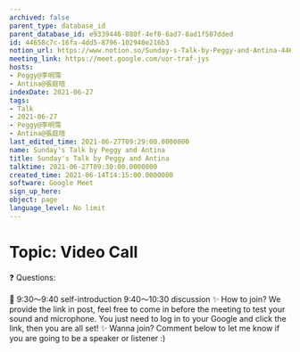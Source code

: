```yaml
---
archived: false
parent_type: database_id
parent_database_id: e9339446-880f-4ef0-8ad7-8ad1f507dded
id: 44658c7c-16fa-4dd5-8796-102940e216b3
notion_url: https://www.notion.so/Sunday-s-Talk-by-Peggy-and-Antina-44658c7c16fa4dd58796102940e216b3
meeting_link: https://meet.google.com/uor-traf-jys
hosts:
- Peggy@李明霈
- Antina@張庭瑄
indexDate: 2021-06-27
tags:
- Talk
- 2021-06-27
- Peggy@李明霈
- Antina@張庭瑄
last_edited_time: 2021-06-27T09:29:00.0000000
name: Sunday's Talk by Peggy and Antina
title: Sunday's Talk by Peggy and Antina
talktime: 2021-06-27T09:30:00.0000000
created_time: 2021-06-14T14:15:00.0000000
software: Google Meet
sign_up_here: 
object: page
language_level: No limit
---
```


# Topic: Video Call  
❓
Questions:
   
   
   
   
   
📅
9:30～9:40 self-introduction
9:40～10:30 discussion
✨
How to join?
We provide the link in post, feel free to come in before the meeting to test your sound and microphone. You just need to log in to your Google and click the link, then you are all set!
✨
Wanna join?
Comment below to let me know if you are going to be a speaker or listener :)

